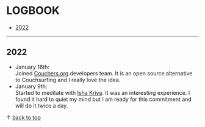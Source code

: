 # LOGBOOK

- [2022](#2022)

---

<a name="2022"></a>
## 2022
* January 16th:  
   Joined [Couchers.org](https://couchers.org/) developers team. It is an open source alternative to Couchsurfing and I really love the idea.
* January 9th:  
   Started to meditate with [Isha Kriya](https://www.youtube.com/watch?v=EwQkfoKxRvo). It was an interesting experience. I found it hard to quiet my mind
   but I am ready for this commitment and will do it twice a day.




&uarr; [back to top](#top)
